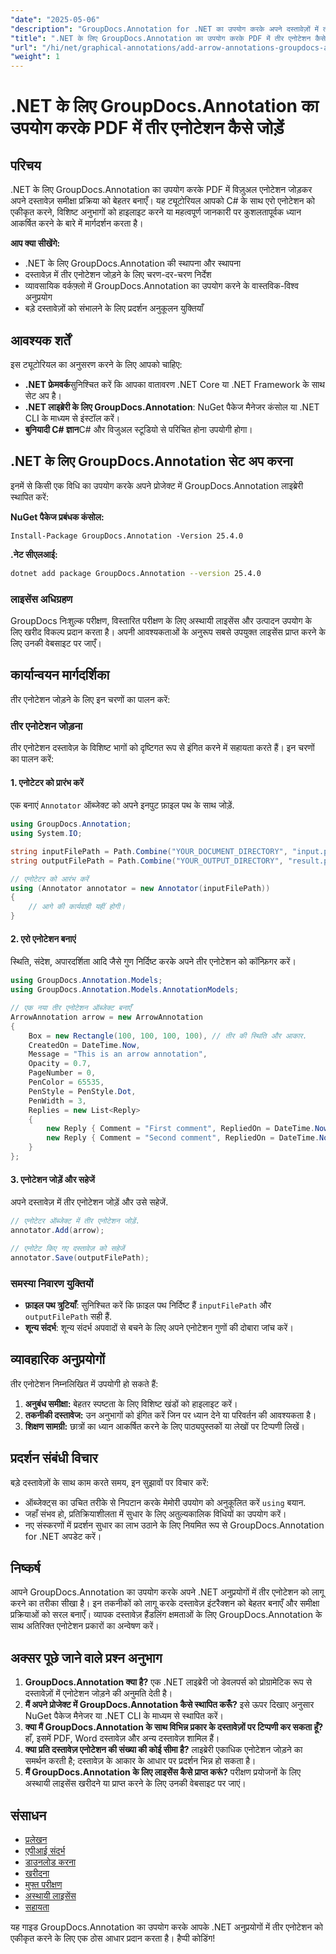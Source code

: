 ```yaml
---
"date": "2025-05-06"
"description": "GroupDocs.Annotation for .NET का उपयोग करके अपने दस्तावेज़ों में तीर एनोटेशन जोड़ने का तरीका जानें। यह मार्गदर्शिका कोड उदाहरणों के साथ चरण-दर-चरण निर्देश प्रदान करती है।"
"title": ".NET के लिए GroupDocs.Annotation का उपयोग करके PDF में तीर एनोटेशन कैसे जोड़ें"
"url": "/hi/net/graphical-annotations/add-arrow-annotations-groupdocs-annotation-dotnet/"
"weight": 1
---
```


# .NET के लिए GroupDocs.Annotation का उपयोग करके PDF में तीर एनोटेशन कैसे जोड़ें

## परिचय
.NET के लिए GroupDocs.Annotation का उपयोग करके PDF में विज़ुअल एनोटेशन जोड़कर अपने दस्तावेज़ समीक्षा प्रक्रिया को बेहतर बनाएँ। यह ट्यूटोरियल आपको C# के साथ एरो एनोटेशन को एकीकृत करने, विशिष्ट अनुभागों को हाइलाइट करने या महत्वपूर्ण जानकारी पर कुशलतापूर्वक ध्यान आकर्षित करने के बारे में मार्गदर्शन करता है। 

**आप क्या सीखेंगे:**
- .NET के लिए GroupDocs.Annotation की स्थापना और स्थापना
- दस्तावेज़ में तीर एनोटेशन जोड़ने के लिए चरण-दर-चरण निर्देश
- व्यावसायिक वर्कफ़्लो में GroupDocs.Annotation का उपयोग करने के वास्तविक-विश्व अनुप्रयोग
- बड़े दस्तावेज़ों को संभालने के लिए प्रदर्शन अनुकूलन युक्तियाँ

## आवश्यक शर्तें
इस ट्यूटोरियल का अनुसरण करने के लिए आपको चाहिए:
- **.NET फ्रेमवर्क**सुनिश्चित करें कि आपका वातावरण .NET Core या .NET Framework के साथ सेट अप है।
- **.NET लाइब्रेरी के लिए GroupDocs.Annotation**: NuGet पैकेज मैनेजर कंसोल या .NET CLI के माध्यम से इंस्टॉल करें।
- **बुनियादी C# ज्ञान**C# और विजुअल स्टूडियो से परिचित होना उपयोगी होगा।

## .NET के लिए GroupDocs.Annotation सेट अप करना
इनमें से किसी एक विधि का उपयोग करके अपने प्रोजेक्ट में GroupDocs.Annotation लाइब्रेरी स्थापित करें:

**NuGet पैकेज प्रबंधक कंसोल:**
```shell
Install-Package GroupDocs.Annotation -Version 25.4.0
```

**.नेट सीएलआई:**
```bash
dotnet add package GroupDocs.Annotation --version 25.4.0
```

### लाइसेंस अधिग्रहण
GroupDocs निःशुल्क परीक्षण, विस्तारित परीक्षण के लिए अस्थायी लाइसेंस और उत्पादन उपयोग के लिए खरीद विकल्प प्रदान करता है। अपनी आवश्यकताओं के अनुरूप सबसे उपयुक्त लाइसेंस प्राप्त करने के लिए उनकी वेबसाइट पर जाएँ।

## कार्यान्वयन मार्गदर्शिका
तीर एनोटेशन जोड़ने के लिए इन चरणों का पालन करें:

### तीर एनोटेशन जोड़ना
तीर एनोटेशन दस्तावेज़ के विशिष्ट भागों को दृष्टिगत रूप से इंगित करने में सहायता करते हैं। इन चरणों का पालन करें:

#### 1. एनोटेटर को प्रारंभ करें
एक बनाएं `Annotator` ऑब्जेक्ट को अपने इनपुट फ़ाइल पथ के साथ जोड़ें.
```csharp
using GroupDocs.Annotation;
using System.IO;

string inputFilePath = Path.Combine("YOUR_DOCUMENT_DIRECTORY", "input.pdf");
string outputFilePath = Path.Combine("YOUR_OUTPUT_DIRECTORY", "result.pdf");

// एनोटेटर को आरंभ करें
using (Annotator annotator = new Annotator(inputFilePath))
{
    // आगे की कार्यवाही यहीं होगी।
}
```

#### 2. एरो एनोटेशन बनाएं
स्थिति, संदेश, अपारदर्शिता आदि जैसे गुण निर्दिष्ट करके अपने तीर एनोटेशन को कॉन्फ़िगर करें।
```csharp
using GroupDocs.Annotation.Models;
using GroupDocs.Annotation.Models.AnnotationModels;

// एक नया तीर एनोटेशन ऑब्जेक्ट बनाएँ
ArrowAnnotation arrow = new ArrowAnnotation
{
    Box = new Rectangle(100, 100, 100, 100), // तीर की स्थिति और आकार.
    CreatedOn = DateTime.Now,
    Message = "This is an arrow annotation",
    Opacity = 0.7,
    PageNumber = 0, 
    PenColor = 65535,
    PenStyle = PenStyle.Dot,
    PenWidth = 3,
    Replies = new List<Reply>
    {
        new Reply { Comment = "First comment", RepliedOn = DateTime.Now },
        new Reply { Comment = "Second comment", RepliedOn = DateTime.Now }
    }
};
```

#### 3. एनोटेशन जोड़ें और सहेजें
अपने दस्तावेज़ में तीर एनोटेशन जोड़ें और उसे सहेजें.
```csharp
// एनोटेटर ऑब्जेक्ट में तीर एनोटेशन जोड़ें.
annotator.Add(arrow);

// एनोटेट किए गए दस्तावेज़ को सहेजें
annotator.Save(outputFilePath);
```

### समस्या निवारण युक्तियों
- **फ़ाइल पथ त्रुटियाँ**: सुनिश्चित करें कि फ़ाइल पथ निर्दिष्ट हैं `inputFilePath` और `outputFilePath` सही हैं.
- **शून्य संदर्भ**: शून्य संदर्भ अपवादों से बचने के लिए अपने एनोटेशन गुणों की दोबारा जांच करें।

## व्यावहारिक अनुप्रयोगों
तीर एनोटेशन निम्नलिखित में उपयोगी हो सकते हैं:
1. **अनुबंध समीक्षा:** बेहतर स्पष्टता के लिए विशिष्ट खंडों को हाइलाइट करें।
2. **तकनीकी दस्तावेज:** उन अनुभागों को इंगित करें जिन पर ध्यान देने या परिवर्तन की आवश्यकता है।
3. **शिक्षण सामग्री:** छात्रों का ध्यान आकर्षित करने के लिए पाठ्यपुस्तकों या लेखों पर टिप्पणी लिखें।

## प्रदर्शन संबंधी विचार
बड़े दस्तावेज़ों के साथ काम करते समय, इन सुझावों पर विचार करें:
- ऑब्जेक्ट्स का उचित तरीके से निपटान करके मेमोरी उपयोग को अनुकूलित करें `using` बयान.
- जहाँ संभव हो, प्रतिक्रियाशीलता में सुधार के लिए अतुल्यकालिक विधियों का उपयोग करें।
- नए संस्करणों में प्रदर्शन सुधार का लाभ उठाने के लिए नियमित रूप से GroupDocs.Annotation for .NET अपडेट करें।

## निष्कर्ष
आपने GroupDocs.Annotation का उपयोग करके अपने .NET अनुप्रयोगों में तीर एनोटेशन को लागू करने का तरीका सीखा है। इन तकनीकों को लागू करके दस्तावेज़ इंटरैक्शन को बेहतर बनाएँ और समीक्षा प्रक्रियाओं को सरल बनाएँ। व्यापक दस्तावेज़ हैंडलिंग क्षमताओं के लिए GroupDocs.Annotation के साथ अतिरिक्त एनोटेशन प्रकारों का अन्वेषण करें।

## अक्सर पूछे जाने वाले प्रश्न अनुभाग
1. **GroupDocs.Annotation क्या है?**
   एक .NET लाइब्रेरी जो डेवलपर्स को प्रोग्रामेटिक रूप से दस्तावेज़ों में एनोटेशन जोड़ने की अनुमति देती है।
2. **मैं अपने प्रोजेक्ट में GroupDocs.Annotation कैसे स्थापित करूँ?**
   इसे ऊपर दिखाए अनुसार NuGet पैकेज मैनेजर या .NET CLI के माध्यम से स्थापित करें।
3. **क्या मैं GroupDocs.Annotation के साथ विभिन्न प्रकार के दस्तावेज़ों पर टिप्पणी कर सकता हूँ?**
   हाँ, इसमें PDF, Word दस्तावेज़ और अन्य दस्तावेज़ शामिल हैं।
4. **क्या प्रति दस्तावेज़ एनोटेशन की संख्या की कोई सीमा है?**
   लाइब्रेरी एकाधिक एनोटेशन जोड़ने का समर्थन करती है; दस्तावेज़ के आकार के आधार पर प्रदर्शन भिन्न हो सकता है।
5. **मैं GroupDocs.Annotation के लिए लाइसेंस कैसे प्राप्त करूं?**
   परीक्षण प्रयोजनों के लिए अस्थायी लाइसेंस खरीदने या प्राप्त करने के लिए उनकी वेबसाइट पर जाएं।

## संसाधन
- [प्रलेखन](https://docs.groupdocs.com/annotation/net/)
- [एपीआई संदर्भ](https://reference.groupdocs.com/annotation/net/)
- [डाउनलोड करना](https://releases.groupdocs.com/annotation/net/)
- [खरीदना](https://purchase.groupdocs.com/buy)
- [मुफ्त परीक्षण](https://releases.groupdocs.com/annotation/net/)
- [अस्थायी लाइसेंस](https://purchase.groupdocs.com/temporary-license/)
- [सहायता](https://forum.groupdocs.com/c/annotation/) 

यह गाइड GroupDocs.Annotation का उपयोग करके आपके .NET अनुप्रयोगों में तीर एनोटेशन को एकीकृत करने के लिए एक ठोस आधार प्रदान करता है। हैप्पी कोडिंग!